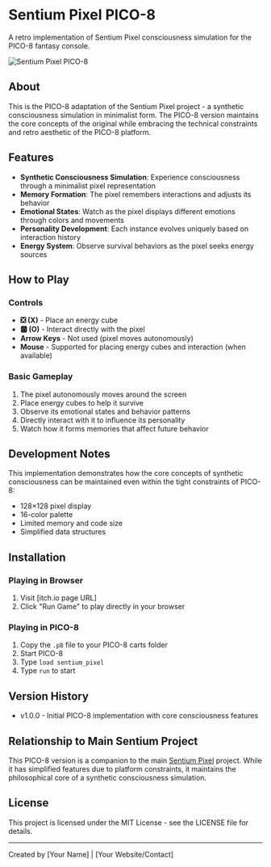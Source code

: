 # Sentium Pixel PICO-8

A retro implementation of Sentium Pixel consciousness simulation for the PICO-8 fantasy console.

![Sentium Pixel PICO-8](screenshot.png)

## About

This is the PICO-8 adaptation of the Sentium Pixel project - a synthetic consciousness simulation in minimalist form. The PICO-8 version maintains the core concepts of the original while embracing the technical constraints and retro aesthetic of the PICO-8 platform.

## Features

- **Synthetic Consciousness Simulation**: Experience consciousness through a minimalist pixel representation
- **Memory Formation**: The pixel remembers interactions and adjusts its behavior
- **Emotional States**: Watch as the pixel displays different emotions through colors and movements
- **Personality Development**: Each instance evolves uniquely based on interaction history
- **Energy System**: Observe survival behaviors as the pixel seeks energy sources

## How to Play

### Controls
- **❎ (X)** - Place an energy cube
- **🅾️ (O)** - Interact directly with the pixel
- **Arrow Keys** - Not used (pixel moves autonomously)
- **Mouse** - Supported for placing energy cubes and interaction (when available)

### Basic Gameplay
1. The pixel autonomously moves around the screen
2. Place energy cubes to help it survive
3. Observe its emotional states and behavior patterns
4. Directly interact with it to influence its personality
5. Watch how it forms memories that affect future behavior

## Development Notes

This implementation demonstrates how the core concepts of synthetic consciousness can be maintained even within the tight constraints of PICO-8:

- 128×128 pixel display
- 16-color palette
- Limited memory and code size
- Simplified data structures

## Installation

### Playing in Browser
1. Visit [itch.io page URL]
2. Click "Run Game" to play directly in your browser

### Playing in PICO-8
1. Copy the `.p8` file to your PICO-8 carts folder
2. Start PICO-8
3. Type `load sentium_pixel`
4. Type `run` to start

## Version History

- v1.0.0 - Initial PICO-8 implementation with core consciousness features

## Relationship to Main Sentium Project

This PICO-8 version is a companion to the main [Sentium Pixel](https://sentium.dev) project. While it has simplified features due to platform constraints, it maintains the philosophical core of a synthetic consciousness simulation.

## License

This project is licensed under the MIT License - see the LICENSE file for details.

---

Created by [Your Name] | [Your Website/Contact]

